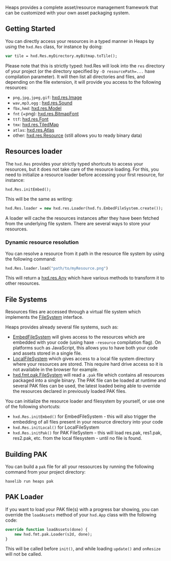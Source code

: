 Heaps provides a complete asset/resource management framework that can be customized with your own asset packaging system.

## Getting Started

You can directly access your resources in a typed manner in Heaps by using the `hxd.Res` class, for instance by doing:

```haxe
var tile = hxd.Res.myDirectory.myBitmap.toTile();
```

Please note that this is strictly typed: hxd.Res will look into the `res` directory of your project (or the directory specified by `-D resourcePath=...` haxe compilation parameter). It will then list all directories and files, and depending on the file extension, it will provide you access to the following resources:

 * `png,jpg,jpeg,gif`: [hxd.res.Image](https://github.com/ncannasse/heaps/blob/master/hxd/res/Image.hx)
 * `wav,mp3,ogg` : [hxd.res.Sound](https://github.com/ncannasse/heaps/blob/master/hxd/res/Sound.hx)
 * `fbx,hmd`: [hxd.res.Model](https://github.com/ncannasse/heaps/blob/master/hxd/res/Model.hx)
 * `fnt` (+png): [hxd.res.BitmapFont](https://github.com/ncannasse/heaps/blob/master/hxd/res/BitmapFont.hx)
 * `ttf`: [hxd.res.Font](https://github.com/ncannasse/heaps/blob/master/hxd/res/Font.hx)
 * `tmx`: [hxd.res.TiledMap](https://github.com/ncannasse/heaps/blob/master/hxd/res/TiledMap.hx)
 * `atlas`: [hxd.res.Atlas](https://github.com/ncannasse/heaps/blob/master/hxd/res/Atlas.hx)
 * other: [hxd.res.Resource](https://github.com/ncannasse/heaps/blob/master/hxd/res/Resource.hx) (still allows you to ready binary data)


## Resources loader

The `hxd.Res` provides your strictly typed shortcuts to access your resources, but it does not take care of the resource loading. For this, you need to initialize a resource loader before accessing your first resource, for instance:

```haxe
hxd.Res.initEmbed();
```

This will be the same as writing:

```haxe
hxd.Res.loader = new hxd.res.Loader(hxd.fs.EmbedFileSystem.create());
```

A loader will cache the resources instances after they have been fetched from the underlying file system. There are several ways to store your resources.

### Dynamic resource resolution

You can resolve a resource from it path in the resource file system by using the following command:

```haxe
hxd.Res.loader.load("path/to/myResource.png")
```

This will return a [hxd.res.Any](https://github.com/ncannasse/heaps/blob/master/hxd/res/Any.hx) which have various methods to transform it to other resources.

## File Systems

Resources files are accessed through a virtual file system which implements the [FileSystem](https://github.com/ncannasse/heaps/blob/master/hxd/fs/FileSystem.hx) interface. 

Heaps provides already several file systems, such as:
 * [EmbedFileSystem](https://github.com/ncannasse/heaps/blob/master/hxd/fs/EmbedFileSystem.hx) will gives access to the resources which are embedded with your code (using haxe `-resource` compilation flag). On platforms such as JavaScript, this allows you to have both your code and assets stored in a single file.
 * [LocalFileSystem](https://github.com/ncannasse/heaps/blob/master/hxd/fs/LocalFileSystem.hx) which gives access to a local file system directory where your resources are stored. This require hard drive access so it is not available in the browser for example.
 * [hxd.fmt.pak.FileSystem](https://github.com/ncannasse/heaps/blob/master/hxd/fmt/pak/FileSystem.hx) will read a `.pak` file which contains all resources packaged into a single binary. The PAK file can be loaded at runtime and several PAK files can be used, the latest loaded being able to override the resources declared in previously loaded PAK files.  

You can initialize the resource loader and filesystem by yourself, or use one of the following shortcuts:
 * `hxd.Res.initEmbed()` for EmbedFileSystem - this will also trigger the embedding of all files present in your resource directory into your code
 * `hxd.Res.initLocal()` for LocalFileSystem
 * `hxd.Res.initPak()` for PAK FileSystem - this will load res.pak, res1.pak, res2.pak, etc. from the local filesystem - until no file is found.

## Building PAK

You can build a `pak` file for all your ressources by running the following command from your project directory:

```
haxelib run heaps pak
```

## PAK Loader

If you want to load your PAK file(s) with a progress bar showing, you can override the `loadAssets` method of your `hxd.App` class with the following code:

```haxe
override function loadAssets(done) {
    new hxd.fmt.pak.Loader(s2d, done);
}
```

This will be called before `init()`, and while loading `update()` and `onResize` will not be called.


